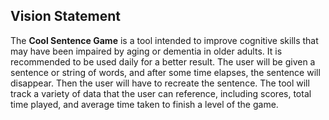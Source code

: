 ## Vision Statement

The **Cool Sentence Game** is a tool intended to improve cognitive skills that may have been impaired by aging or dementia in older adults. It is recommended to be used daily for a better result. The user will be given a sentence or string of words, and after some time elapses, the sentence will disappear. Then the user will have to recreate the sentence. The tool will track a variety of data that the user can reference, including scores, total time played, and average time taken to finish a level of the game. 